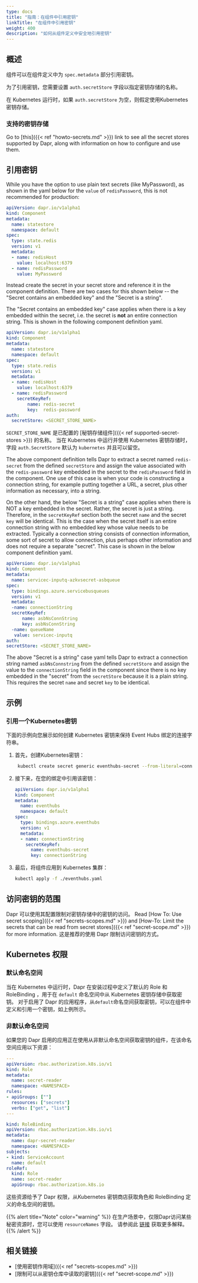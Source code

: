 ```yaml
---
type: docs
title: "指南：在组件中引用密钥"
linkTitle: "在组件中引用密钥"
weight: 400
description: "如何从组件定义中安全地引用密钥"
---
```


## 概述

组件可以在组件定义中为 `spec.metadata` 部分引用密钥。

为了引用密钥，您需要设置 `auth.secretStore` 字段以指定密钥存储的名称。

在 Kubernetes 运行时，如果 `auth.secretStore` 为空，则假定使用Kubernetes 密钥存储。

### 支持的密钥存储

Go to [this]({{< ref "howto-secrets.md" >}}) link to see all the secret stores supported by Dapr, along with information on how to configure and use them.

## 引用密钥

While you have the option to use plain text secrets (like MyPassword), as shown in the yaml below for the `value` of `redisPassword`, this is not recommended for production:

```yml
apiVersion: dapr.io/v1alpha1
kind: Component
metadata:
  name: statestore
  namespace: default
spec:
  type: state.redis
  version: v1
  metadata:
  - name: redisHost
    value: localhost:6379
  - name: redisPassword
    value: MyPassword
```

Instead create the secret in your secret store and reference it in the component definition.  There are two cases for this shown below -- the "Secret contains an embedded key" and the "Secret is a string".

The "Secret contains an embedded key" case applies when there is a key embedded within the secret, i.e. the secret is **not** an entire connection string. This is shown in the following component definition yaml.

```yml
apiVersion: dapr.io/v1alpha1
kind: Component
metadata:
  name: statestore
  namespace: default
spec:
  type: state.redis
  version: v1
  metadata:
  - name: redisHost
    value: localhost:6379
  - name: redisPassword
    secretKeyRef:
        name: redis-secret
        key:  redis-password
auth:
  secretStore: <SECRET_STORE_NAME>
```

`SECRET_STORE_NAME` 是已配置的 [秘钥存储组件]({{< ref supported-secret-stores >}}) 的名称。 当在 Kubernetes 中运行并使用 Kubernetes 密钥存储时，字段 `auth.SecretStore` 默认为 `kubernetes` 并且可以留空。

The above component definition tells Dapr to extract a secret named `redis-secret` from the defined `secretStore` and assign the value associated with the `redis-password` key embedded in the secret to the `redisPassword` field in the component. One use of this case is when your code is constructing a connection string, for example putting together a URL, a secret, plus other information as necessary, into a string.

On the other hand, the below "Secret is a string" case applies when there is NOT a key embedded in the secret. Rather, the secret is just a string. Therefore, in the `secretKeyRef` section both the secret `name` and the secret `key` will be identical. This is the case when the secret itself is an entire connection string with no embedded key whose value needs to be extracted. Typically a connection string consists of connection information, some sort of secret to allow connection, plus perhaps other information and does not require a separate "secret". This case is shown in the below component definition yaml.

```yml
apiVersion: dapr.io/v1alpha1
kind: Component
metadata:
  name: servicec-inputq-azkvsecret-asbqueue
spec:
  type: bindings.azure.servicebusqueues
  version: v1
  metadata:
  -name: connectionString
  secretKeyRef:
      name: asbNsConnString
      key: asbNsConnString
  -name: queueName
   value: servicec-inputq
auth:
secretStore: <SECRET_STORE_NAME>

```
The above "Secret is a string" case yaml tells Dapr to extract a connection string named `asbNsConnstring` from the defined `secretStore` and assign the value to the `connectionString` field in the component since there is no key embedded in the "secret" from the `secretStore` because it is a plain string. This requires the secret `name` and secret `key` to be identical.

## 示例

### 引用一个Kubernetes密钥

下面的示例向您展示如何创建 Kubernetes 密钥来保持 Event Hubs 绑定的连接字符串。

1. 首先，创建Kubernetes密钥：
    ```bash
     kubectl create secret generic eventhubs-secret --from-literal=connectionString=*********
    ```

2. 接下来，在您的绑定中引用该密钥：
    ```yaml
    apiVersion: dapr.io/v1alpha1
    kind: Component
    metadata:
      name: eventhubs
      namespace: default
    spec:
      type: bindings.azure.eventhubs
      version: v1
      metadata:
      - name: connectionString
        secretKeyRef:
          name: eventhubs-secret
          key: connectionString
    ```

3. 最后，将组件应用到 Kubernetes 集群：
    ```bash
    kubectl apply -f ./eventhubs.yaml
    ```

## 访问密钥的范围

Dapr 可以使用其配置限制对密钥存储中的密钥的访问。 Read [How To: Use secret scoping]({{< ref "secrets-scopes.md" >}}) and  [How-To: Limit the secrets that can be read from secret stores]({{< ref "secret-scope.md" >}}) for more information. 这是推荐的使用 Dapr 限制访问密钥的方式。

## Kubernetes 权限

### 默认命名空间

当在 Kubernetes 中运行时，Dapr 在安装过程中定义了默认的 Role 和 RoleBinding ，用于在 `default` 命名空间中从 Kubernetes 密钥存储中获取密钥。 对于启用了 Dapr 的应用程序，从`default`命名空间获取密钥，可以在组件中定义和引用一个密钥，如上例所示。

### 非默认命名空间

如果您的 Dapr 启用的应用正在使用从非默认命名空间获取密钥的组件，在该命名空间应用以下资源：

```yaml
---
apiVersion: rbac.authorization.k8s.io/v1
kind: Role
metadata:
  name: secret-reader
  namespace: <NAMESPACE>
rules:
- apiGroups: [""]
  resources: ["secrets"]
  verbs: ["get", "list"]
---

kind: RoleBinding
apiVersion: rbac.authorization.k8s.io/v1
metadata:
  name: dapr-secret-reader
  namespace: <NAMESPACE>
subjects:
- kind: ServiceAccount
  name: default
roleRef:
  kind: Role
  name: secret-reader
  apiGroup: rbac.authorization.k8s.io
```

这些资源给予了 Dapr 权限，从Kubernetes 密钥商店获取角色和 RoleBinding 定义的命名空间的密钥。

{{% alert title="Note" color="warning" %}}
在生产场景中，仅限Dapr访问某些秘密资源时，您可以使用 `resourceNames` 字段。 请参阅此 [链接](https://kubernetes.io/docs/reference/access-authn-authz/rbac/#referring-to-resources) 获取更多解释。
{{% /alert %}}

## 相关链接

- [使用密钥作用域]({{< ref "secrets-scopes.md" >}})
- [限制可以从密钥仓库中读取的密钥]({{< ref "secret-scope.md" >}})
